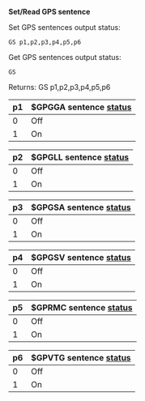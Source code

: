 __Set/Read GPS sentence__

Set GPS sentences output status:

	GS p1,p2,p3,p4,p5,p6

Get GPS sentences output status:

	GS

Returns: GS p1,p2,p3,p4,p5,p6

| p1  | $GPGGA sentence [status](/tables/status.md) |
| --- | --- |
| 0 | Off |
| 1 | On  |

| p2  | $GPGLL sentence [status](/tables/status.md) |
| --- | --- |
| 0 | Off |
| 1 | On  |

| p3  | $GPGSA sentence [status](/tables/status.md) |
| --- | --- |
| 0 | Off |
| 1 | On  |

| p4  | $GPGSV sentence [status](/tables/status.md) |
| --- | --- |
| 0 | Off |
| 1 | On  |

| p5  | $GPRMC sentence [status](/tables/status.md) |
| --- | --- |
| 0 | Off |
| 1 | On  |

| p6  | $GPVTG sentence [status](/tables/status.md) |
| --- | --- |
| 0 | Off |
| 1 | On  |
